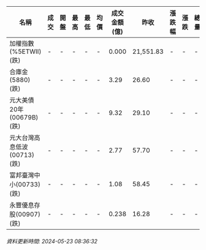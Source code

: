 | 名稱 | 成交 | 開盤 | 最高 | 最低 | 均價 | 成交金額(億) | 昨收 | 漲跌幅 | 漲跌 | 總量 | 昨量 | 振幅 |
| -------- | -------- | -------- | -------- |-------- | -------- | -------- |-------- |-------- |-------- | -------- | -------- |-------- |
|加權指數(%5ETWII) (跌)|-|-|-|-|-|0.000|21,551.83|-|-|-|-|0.00%|
|合庫金(5880) (跌)|-|-|-|-|-|3.29|26.60|-|-|-|-|0.00%|
|元大美債20年(00679B) (跌)|-|-|-|-|-|9.32|29.10|-|-|-|-|0.00%|
|元大台灣高息低波(00713) (跌)|-|-|-|-|-|2.77|57.70|-|-|-|-|0.00%|
|富邦臺灣中小(00733) (跌)|-|-|-|-|-|1.08|58.45|-|-|-|-|0.00%|
|永豐優息存股(00907) (跌)|-|-|-|-|-|0.238|16.28|-|-|-|-|0.00%|
###### 資料更新時間: 2024-05-23 08:36:32